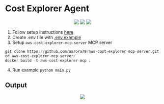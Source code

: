 # Cost Explorer Agent

<p align="center">
  <a href="https://github.com/aarora79/aws-cost-explorer-mcp-server"><img src="https://img.shields.io/badge/Github-aws_cost_explorer_mcp_server-blue" /></a>
  <a href="https://hub.docker.com/r/mcp/perplexity-ask"><img src="https://img.shields.io/badge/Docker-perplexity_ask-blue" /></a>
  <a href="https://github.com/jsonallen/perplexity-mcp"><img src="https://img.shields.io/badge/Github-perplexity_mcp-blue" /></a>
</p>

1. Follow setup instructions [here](../../../README.md#getting-started)
2. Create .env file with [.env.example](./.env.example)
3. Setup `aws-cost-explorer-mcp-server` MCP server

```python
git clone https://github.com/aarora79/aws-cost-explorer-mcp-server.git
cd aws-cost-explorer-mcp-server/
docker build -t aws-cost-explorer-mcp .
```

4. Run example `python main.py`

## Output

<p align="center">
  <a href="https://www.youtube.com/watch?v=sLCcbyCZoHU"><img src="https://markdown-videos-api.jorgenkh.no/youtube/sLCcbyCZoHUwidth=640&height=360&filetype=jpeg" /></a>
</p>